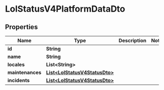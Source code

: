 

# LolStatusV4PlatformDataDto


## Properties

| Name | Type | Description | Notes |
|------------ | ------------- | ------------- | -------------|
|**id** | **String** |  |  |
|**name** | **String** |  |  |
|**locales** | **List&lt;String&gt;** |  |  |
|**maintenances** | [**List&lt;LolStatusV4StatusDto&gt;**](LolStatusV4StatusDto.md) |  |  |
|**incidents** | [**List&lt;LolStatusV4StatusDto&gt;**](LolStatusV4StatusDto.md) |  |  |



